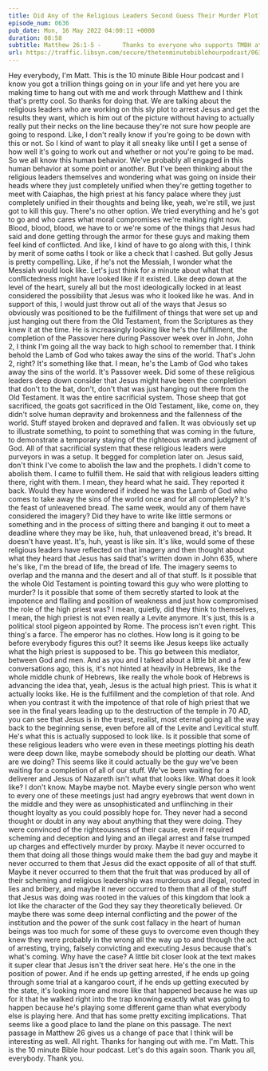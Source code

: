 ```yaml
---
title: Did Any of the Religious Leaders Second Guess Their Murder Plot?
episode_num: 0636
pub_date: Mon, 16 May 2022 04:00:11 +0000
duration: 08:58
subtitle: Matthew 26:1-5 -      Thanks to everyone who supports TMBH at  You're the reason we can all do this together!  Music written and performed by .
url: https://traffic.libsyn.com/secure/thetenminutebiblehourpodcast/0636_-_Did_Any_of_the_Religious_Leaders_Second_Guess_Their_Murder_Plot.mp3
---
```


 Hey everybody, I'm Matt. This is the 10 minute Bible Hour podcast and I know you got a trillion things going on in your life and yet here you are making time to hang out with me and work through Matthew and I think that's pretty cool. So thanks for doing that. We are talking about the religious leaders who are working on this sly plot to arrest Jesus and get the results they want, which is him out of the picture without having to actually really put their necks on the line because they're not sure how people are going to respond. Like, I don't really know if you're going to be down with this or not. So I kind of want to play it all sneaky like until I get a sense of how well it's going to work out and whether or not you're going to be mad. So we all know this human behavior. We've probably all engaged in this human behavior at some point or another. But I've been thinking about the religious leaders themselves and wondering what was going on inside their heads where they just completely unified when they're getting together to meet with Caiaphas, the high priest at his fancy palace where they just completely unified in their thoughts and being like, yeah, we're still, we just got to kill this guy. There's no other option. We tried everything and he's got to go and who cares what moral compromises we're making right now. Blood, blood, blood, we have to or we're some of the things that Jesus had said and done getting through the armor for these guys and making them feel kind of conflicted. And like, I kind of have to go along with this, I think by merit of some oaths I took or like a check that I cashed. But golly Jesus is pretty compelling. Like, if he's not the Messiah, I wonder what the Messiah would look like. Let's just think for a minute about what that conflictedness might have looked like if it existed. Like deep down at the level of the heart, surely all but the most ideologically locked in at least considered the possibility that Jesus was who it looked like he was. And in support of this, I would just throw out all of the ways that Jesus so obviously was positioned to be the fulfillment of things that were set up and just hanging out there from the Old Testament, from the Scriptures as they knew it at the time. He is increasingly looking like he's the fulfillment, the completion of the Passover here during Passover week over in John, John 2, I think I'm going all the way back to high school to remember that. I think behold the Lamb of God who takes away the sins of the world. That's John 2, right? It's something like that. I mean, he's the Lamb of God who takes away the sins of the world. It's Passover week. Did some of these religious leaders deep down consider that Jesus might have been the completion that don't to the bat, don't, don't that was just hanging out there from the Old Testament. It was the entire sacrificial system. Those sheep that got sacrificed, the goats got sacrificed in the Old Testament, like, come on, they didn't solve human depravity and brokenness and the fallenness of the world. Stuff stayed broken and depraved and fallen. It was obviously set up to illustrate something, to point to something that was coming in the future, to demonstrate a temporary staying of the righteous wrath and judgment of God. All of that sacrificial system that these religious leaders were purveyors in was a setup. It begged for completion later on. Jesus said, don't think I've come to abolish the law and the prophets. I didn't come to abolish them. I came to fulfill them. He said that with religious leaders sitting there, right with them. I mean, they heard what he said. They reported it back. Would they have wondered if indeed he was the Lamb of God who comes to take away the sins of the world once and for all completely? It's the feast of unleavened bread. The same week, would any of them have considered the imagery? Did they have to write like little sermons or something and in the process of sitting there and banging it out to meet a deadline where they may be like, huh, that unleavened bread, it's bread. It doesn't have yeast. It's, huh, yeast is like sin. It's like, would some of these religious leaders have reflected on that imagery and then thought about what they heard that Jesus has said that's written down in John 635, where he's like, I'm the bread of life, the bread of life. The imagery seems to overlap and the manna and the desert and all of that stuff. Is it possible that the whole Old Testament is pointing toward this guy who were plotting to murder? Is it possible that some of them secretly started to look at the impotence and flailing and position of weakness and just how compromised the role of the high priest was? I mean, quietly, did they think to themselves, I mean, the high priest is not even really a Levite anymore. It's just, this is a political stool pigeon appointed by Rome. The process isn't even right. This thing's a farce. The emperor has no clothes. How long is it going to be before everybody figures this out? It seems like Jesus keeps like actually what the high priest is supposed to be. This go between this mediator, between God and men. And as you and I talked about a little bit and a few conversations ago, this is, it's not hinted at heavily in Hebrews, like the whole middle chunk of Hebrews, like really the whole book of Hebrews is advancing the idea that, yeah, Jesus is the actual high priest. This is what it actually looks like. He is the fulfillment and the completion of that role. And when you contrast it with the impotence of that role of high priest that we see in the final years leading up to the destruction of the temple in 70 AD, you can see that Jesus is in the truest, realist, most eternal going all the way back to the beginning sense, even before all of the Levite and Levitical stuff. He's what this is actually supposed to look like. Is it possible that some of these religious leaders who were even in these meetings plotting his death were deep down like, maybe somebody should be plotting our death. What are we doing? This seems like it could actually be the guy we've been waiting for a completion of all of our stuff. We've been waiting for a deliverer and Jesus of Nazareth isn't what that looks like. What does it look like? I don't know. Maybe maybe not. Maybe every single person who went to every one of these meetings just had angry eyebrows that went down in the middle and they were as unsophisticated and unflinching in their thought loyalty as you could possibly hope for. They never had a second thought or doubt in any way about anything that they were doing. They were convinced of the righteousness of their cause, even if required scheming and deception and lying and an illegal arrest and false trumped up charges and effectively murder by proxy. Maybe it never occurred to them that doing all those things would make them the bad guy and maybe it never occurred to them that Jesus did the exact opposite of all of that stuff. Maybe it never occurred to them that the fruit that was produced by all of their scheming and religious leadership was murderous and illegal, rooted in lies and bribery, and maybe it never occurred to them that all of the stuff that Jesus was doing was rooted in the values of this kingdom that look a lot like the character of the God they say they theoretically believed. Or maybe there was some deep internal conflicting and the power of the institution and the power of the sunk cost fallacy in the heart of human beings was too much for some of these guys to overcome even though they knew they were probably in the wrong all the way up to and through the act of arresting, trying, falsely convicting and executing Jesus because that's what's coming. Why have the case? A little bit closer look at the text makes it super clear that Jesus isn't the driver seat here. He's the one in the position of power. And if he ends up getting arrested, if he ends up going through some trial at a kangaroo court, if he ends up getting executed by the state, it's looking more and more like that happened because he was up for it that he walked right into the trap knowing exactly what was going to happen because he's playing some different game than what everybody else is playing here. And that has some pretty exciting implications. That seems like a good place to land the plane on this passage. The next passage in Matthew 26 gives us a change of pace that I think will be interesting as well. All right. Thanks for hanging out with me. I'm Matt. This is the 10 minute Bible hour podcast. Let's do this again soon. Thank you all, everybody. Thank you.